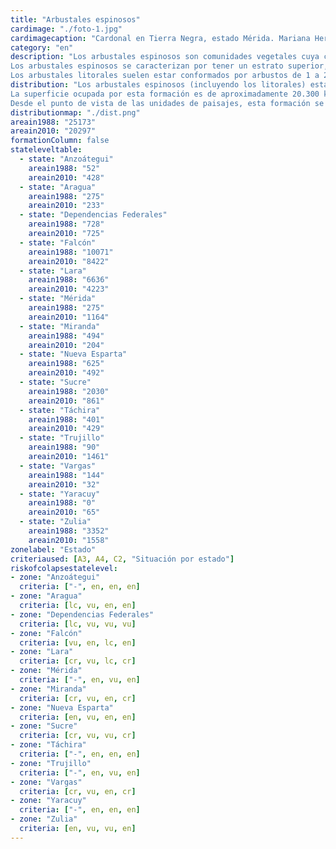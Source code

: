 ```yaml
---
title: "Arbustales espinosos"
cardimage: "./foto-1.jpg"
cardimagecaption: "Cardonal en Tierra Negra, estado Mérida. Mariana Hernández-Montilla"
category: "en"
description: "Los arbustales espinosos son comunidades vegetales cuya composición florística está conformada por cactáceas, arbustos y arbolitos bajos (usualmente <5 m de alto), la mayoría provistos con espinas (Huber & Alarcón 1988). A lo largo de su distribución en Venezuela, se encuentran en un gradiente que abarca desde áreas dominadas estrictamente por cactáceas que reciben el nombre de cardonal (Fotos 1 y 2), hasta otras donde predominan especies de leguminosas con espinas (e.g. Prosopis sp.) señaladas como espinar (Fotos 3 y 4). La condición más frecuente en estas comunidades vegetales es una mezcla de espinares y cardonales (Fotos 5 y 6), que pueden tener zonas con suelos relativamente desprovistos de vegetación (Fotos 1, 2 y 5). Un subtipo de esta formación vegetal son los arbustales litorales (Foto 3), que se diferencian principalmente por su ubicación en las zonas costeras y por la presencia de especies con mayor tolerancia a la concentración de sales y, en algunos casos, a una menor disponibilidad de agua. La composición de especies a lo largo de la distribución de los arbustales espinosos responde a la disponibilidad de agua, tipos de suelo y salinidad, entre otros aspectos ambientales. Esta formación se desarrolla en ambientes secos o muy secos con temperaturas anuales superiores a los 24°C (macrotérmicos) y generalmente con una pluviosidad anual inferior a los 600 mm, con algunas excepciones.<br><br>
Los arbustales espinosos se caracterizan por tener un estrato superior, cuyo dosel asciende hasta 3 y 6 m de altura y puede mostrar diferentes grados de apertura. Está constituido principalmente por mimosáceas, cesalpináceas y caparidáceas de los géneros Prosopis, Acacia, Cercidium y Capparis. Se observan cactáceas columnares emergentes, de los géneros Stenocereus, Subpilocereus y Pilosocereus, que alcanzan entre 6 y 8 m de altura. En el estrato intermedio, entre 0,5 y 2 m, destacan especies de los géneros Croton, Opuntia, Jatropha y Cnidoscolus. En el estrato inferior se encuentran plantas herbáceas de los géneros Lantana, Digitaria, Evolvulus, Sida, Sporobolus y cactáceas de los géneros Opuntia, Mammillaria y Melocactus (Soriano & Ruiz 2003, Fernández et al. 2007).<br><br>
Los arbustales litorales suelen estar conformados por arbustos de 1 a 2 m de altura en grupos densos, formando barreras contra el viento, evitando la erosión eólica de los suelos. En ellos predominan especies como el salcedo (Suriana maritima), con flores amarillas, el romerillo (Heliotropium gnaphalodes), de flores blancas, la garrapata de playa (Caesalpinia bonduc), de flores amarillas y una especie de cariaquito con flores violeta (Lantana involucrata), poco común en Venezuela. Las gramíneas presentes en el área sirven como fijadoras de las dunas de arena, en especial la saladilla (Sporobolus virginicus) y la grama (Paspalum vaginatum) [Steyermark 1994]. En las zonas más secas es posible encontrar varias especies de cactus, como la flor de baile (Epiphyllum hookeri), la trepadora pitahaya (Hylocereus lemairei) y el cardón de guanajo (Pilosocereus moritzianus), de tallo erecto ramificado que puede alcanzar 5 m de alto (Steyermark 1994)."
distribution: "Los arbustales espinosos (incluyendo los litorales) están distribuidos en la zona costera desde La Goajira hasta el golfo de Cariaco, en varias de las Dependencias Federales, en la cordillera de los Andes y en la altiplanicie de Barquisimeto, que incluye a Lara y Falcón (Figura 1). De acuerdo con Matteucci (1986), su distribución responde a diferentes causas dependiendo de su ubicación geográfica. En las costas orientadas en dirección este-oeste se asocia a la interacción entre la topografía y el aire fresco del mar Caribe, mientras que en los Andes y la zona de Barquisimeto y Falcón, se asocia más con su ubicación en la sombra de lluvia de las montañas. Se trata de una distribución fragmentada, en particular en la región fisiográfica de montañas.<br><br>
La superficie ocupada por esta formación es de aproximadamente 20.300 km<sup>2</sup> (Tabla 1), lo que representa 2% del territorio nacional. Los dos estados con mayor representación de arbustales espinosos son Falcón y Lara, en orden decreciente (Figura 1 y Tabla 1).<br><br>
Desde el punto de vista de las unidades de paisajes, esta formación se concentra en la subregión Sistema de colinas y tierras bajas Lara-Falcón (C1), en la región A, de costas e islas, así como en la subregión Depresión de Maracaibo (B1), la subregión Cordillera de Los Andes (D2) y en menor proporción, en dos sectores de las subregiones Cordillera de la Costa Central (D43) y Oriental (D51) [vid. supra, cap. I: Figura 9]."
distributionmap: "./dist.png"
areain1988: "25173"
areain2010: "20297"
formationColumn: false
stateleveltable:
  - state: "Anzoátegui"
    areain1988: "52"
    areain2010: "428"
  - state: "Aragua"
    areain1988: "275"
    areain2010: "233"
  - state: "Dependencias Federales"
    areain1988: "728"
    areain2010: "725"
  - state: "Falcón"
    areain1988: "10071"
    areain2010: "8422"
  - state: "Lara"
    areain1988: "6636"
    areain2010: "4223"
  - state: "Mérida"
    areain1988: "275"
    areain2010: "1164"
  - state: "Miranda"
    areain1988: "494"
    areain2010: "204"
  - state: "Nueva Esparta"
    areain1988: "625"
    areain2010: "492"
  - state: "Sucre"
    areain1988: "2030"
    areain2010: "861"
  - state: "Táchira"
    areain1988: "401"
    areain2010: "429"
  - state: "Trujillo"
    areain1988: "90"
    areain2010: "1461"
  - state: "Vargas"
    areain1988: "144"
    areain2010: "32"
  - state: "Yaracuy"
    areain1988: "0"
    areain2010: "65"
  - state: "Zulia"
    areain1988: "3352"
    areain2010: "1558"
zonelabel: "Estado"
criteriaused: [A3, A4, C2, "Situación por estado"]
riskofcolapsestatelevel:
- zone: "Anzoátegui"
  criteria: ["-", en, en, en]
- zone: "Aragua"
  criteria: [lc, vu, en, en]
- zone: "Dependencias Federales"
  criteria: [lc, vu, vu, vu]
- zone: "Falcón"
  criteria: [vu, en, lc, en]
- zone: "Lara"
  criteria: [cr, vu, lc, cr]
- zone: "Mérida"
  criteria: ["-", en, vu, en]
- zone: "Miranda"
  criteria: [cr, vu, en, cr]
- zone: "Nueva Esparta"
  criteria: [en, vu, en, en]
- zone: "Sucre"
  criteria: [cr, vu, vu, cr]
- zone: "Táchira"
  criteria: ["-", en, en, en]
- zone: "Trujillo"
  criteria: ["-", en, vu, en]
- zone: "Vargas"
  criteria: [cr, vu, en, cr]
- zone: "Yaracuy"
  criteria: ["-", en, en, en]
- zone: "Zulia"
  criteria: [en, vu, vu, en]
---
```

